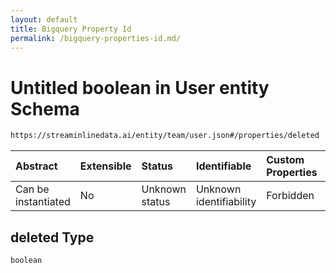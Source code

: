```yaml
---
layout: default
title: Bigquery Property Id
permalink: /bigquery-properties-id.md/
---
```

# Untitled boolean in User entity Schema

```txt
https://streaminlinedata.ai/entity/team/user.json#/properties/deleted
```



| Abstract            | Extensible | Status         | Identifiable            | Custom Properties | Additional Properties | Access Restrictions | Defined In                                                  |
| :------------------ | :--------- | :------------- | :---------------------- | :---------------- | :-------------------- | :------------------ | :---------------------------------------------------------- |
| Can be instantiated | No         | Unknown status | Unknown identifiability | Forbidden         | Allowed               | none                | [user.json*](user.md "open original schema") |

## deleted Type

`boolean`
